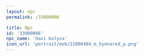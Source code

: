 ```yaml
---
layout: npc
permalink: /33000006

title: Npc
id: '33000006'
npc_name: 'Havi Kolyca'
icon_url: 'portrait/mob/21000484_m_hyenared_p.png'
---
```

